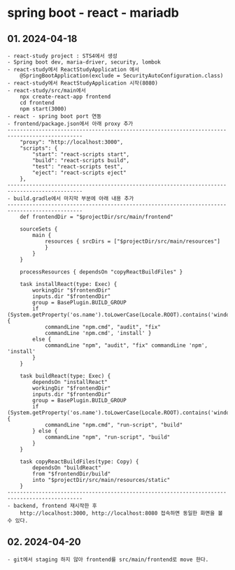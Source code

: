 # spring boot - react - mariadb

## 01. 2024-04-18
    - react-study project : STS4에서 생성
    - Spring boot dev, maria-driver, security, lombok
    - react-study에서 ReactStudyApplication 에서
        @SpringBootApplication(exclude = SecurityAutoConfiguration.class)
    - react-study에서 ReactStudyApplication 시작(8080)
    - react-study/src/main에서 
        npx create-react-app frontend
        cd frontend
        npm start(3000)
    - react - spring boot port 연동
    - frontend/package.json에서 아래 proxy 추가
    ----------------------------------------------------------------------------------------------
        "proxy": "http://localhost:3000",
        "scripts": {
            "start": "react-scripts start",
            "build": "react-scripts build",
            "test": "react-scripts test",
            "eject": "react-scripts eject"
        },
    ----------------------------------------------------------------------------------------------
    - build.gradle에서 마지막 부분에 아래 내용 추가
    ----------------------------------------------------------------------------------------------
        def frontendDir = "$projectDir/src/main/frontend"

        sourceSets {
            main {
                resources { srcDirs = ["$projectDir/src/main/resources"]
                }
            }
        }

        processResources { dependsOn "copyReactBuildFiles" }

        task installReact(type: Exec) {
            workingDir "$frontendDir"
            inputs.dir "$frontendDir"
            group = BasePlugin.BUILD_GROUP
            if (System.getProperty('os.name').toLowerCase(Locale.ROOT).contains('windows')) {
                commandLine "npm.cmd", "audit", "fix"
                commandLine 'npm.cmd', 'install' }
            else {
                commandLine "npm", "audit", "fix" commandLine 'npm', 'install'
            }
        }

        task buildReact(type: Exec) {
            dependsOn "installReact"
            workingDir "$frontendDir"
            inputs.dir "$frontendDir"
            group = BasePlugin.BUILD_GROUP
            if (System.getProperty('os.name').toLowerCase(Locale.ROOT).contains('windows')) {
                commandLine "npm.cmd", "run-script", "build"
            } else {
                commandLine "npm", "run-script", "build"
            }
        }

        task copyReactBuildFiles(type: Copy) {
            dependsOn "buildReact"
            from "$frontendDir/build"
            into "$projectDir/src/main/resources/static"
        }
    ----------------------------------------------------------------------------------------------
    - backend, frontend 재시작한 후
        http://localhost:3000, http://localhost:8080 접속하면 동일한 화면을 볼 수 있다.
    
## 02. 2024-04-20
    - git에서 staging 하지 않아 frontend를 src/main/frontend로 move 한다.